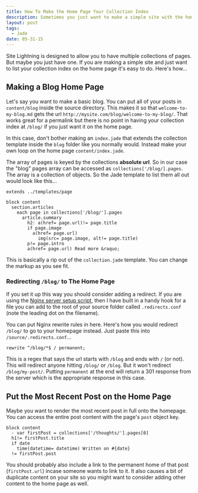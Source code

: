 ```yaml
---
title: How To Make the Home Page Your Collection Index
description: Sometimes you just want to make a simple site with the home page listing out your blog index or maybe your most recent post. It's easy.
layout: post
tags:
  - Jade
date: 05-31-15
---
```


Site Lightning is designed to allow you to have multiple collections of pages. But maybe you just have one. If you are making a simple site and just want to list your collection index on the home page it's easy to do. Here's how...

## Making a Blog Home Page
Let's say you want to make a basic blog. You can put all of your posts in `content/blog` inside the source directory. This makes it so that `welcome-to-my-blog.md` gets the url `http://mysite.com/blog/welcome-to-my-blog/`. That works great for a permalink but there is no point in having your collection index at `/blog/` if you just want it on the home page.

In this case, don't bother making an `index.jade` that extends the collection template inside the `blog` folder like you normally would. Instead make your own loop on the home page `content/index.jade`.

The array of pages is keyed by the collections **absolute url**. So in our case the "blog" pages array can be accessed as `collections['/blog/].pages`. The array is a collection of objects. So the Jade template to list them all out would look like this...

```jade
extends ../templates/page

block content
  section.articles
    each page in collections['/blog/'].pages
      article.summary
        h2: a(href= page.url)!= page.title
        if page.image
          a(href= page.url)
            img(src= page.image, alt!= page.title)
        p!= page.intro
        a(href= page.url) Read more &raquo;
```

This is basically a rip out of the `collection.jade` template. You can change the markup as you see fit.

### Redirecting `/blog/` to The Home Page
If you set it up this way you should consider adding a redirect. If you are using the [Nginx server setup script](https://github.com/abstracthat/server-setup), then I have built in a handy hook for a file you can add to the root of your source folder called `.redirects.conf` (note the leading dot on the filename).

You can put Nginx rewrite rules in here. Here's how you would redirect `/blog/` to go to your homepage instead. Just paste this into `/source/.redirects.conf`...

```
rewrite ^/blog/*$ / permanent;
```

This is a regex that says the url starts with `/blog` and ends with `/` (or not). This will redirect anyone hitting `/blog/` or `/blog`. But it won't redirect `/blog/my-post/`. Putting `permanent` at the end will return a 301 response from the server which is the appropriate response in this case.

## Put the Most Recent Post on the Home Page
Maybe you want to render the most recent post in full onto the homepage. You can access the entire post content with the page's `post` object key.

```jade
block content
  - var firstPost = collections['/thoughts/'].pages[0]
  h1!= firstPost.title
  if date
    time(datetime= datetime) Written on #{date}
  != firstPost.post
```

You should probably also include a link to the permanent home of that post (`firstPost.url`) incase someone wants to link to it. It also causes a bit of duplicate content on your site so you might want to consider adding other content to the home page as well.
